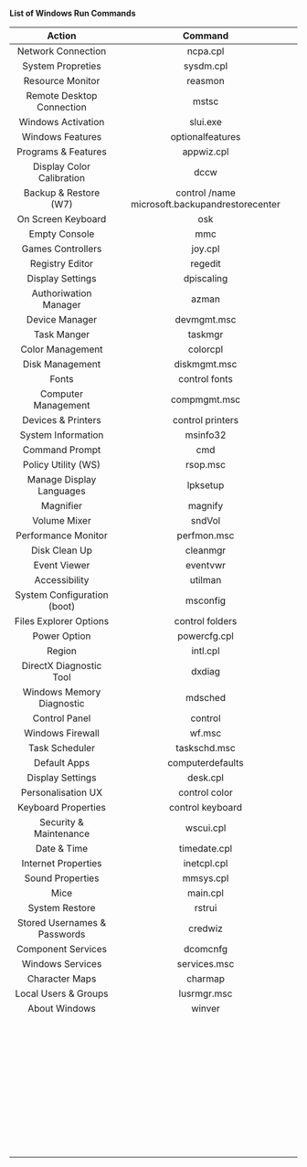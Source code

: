 **List of Windows Run Commands**

|            Action            |                     Command                     |
| :--------------------------: | :---------------------------------------------: |
|      Network Connection      |                    ncpa.cpl                     |
|      System Propreties       |                    sysdm.cpl                    |
|       Resource Monitor       |                     reasmon                     |
|  Remote Desktop Connection   |                      mstsc                      |
|      Windows Activation      |                    slui.exe                     |
|       Windows Features       |                optionalfeatures                 |
|     Programs & Features      |                   appwiz.cpl                    |
|  Display Color Calibration   |                      dccw                       |
|    Backup & Restore (W7)     | control  /name microsoft.backupandrestorecenter |
|      On Screen Keyboard      |                       osk                       |
|        Empty Console         |                       mmc                       |
|      Games Controllers       |                     joy.cpl                     |
|       Registry Editor        |                     regedit                     |
|       Display Settings       |                   dpiscaling                    |
|    Authoriwation Manager     |                      azman                      |
|        Device Manager        |                   devmgmt.msc                   |
|         Task Manger          |                     taskmgr                     |
|       Color Management       |                    colorcpl                     |
|       Disk Management        |                  diskmgmt.msc                   |
|            Fonts             |                  control fonts                  |
|     Computer Management      |                  compmgmt.msc                   |
|      Devices & Printers      |                control printers                 |
|      System Information      |                    msinfo32                     |
|        Command Prompt        |                       cmd                       |
|     Policy Utility (WS)      |                    rsop.msc                     |
|   Manage Display Languages   |                    lpksetup                     |
|          Magnifier           |                     magnify                     |
|         Volume Mixer         |                     sndVol                      |
|     Performance Monitor      |                   perfmon.msc                   |
|        Disk Clean Up         |                    cleanmgr                     |
|         Event Viewer         |                    eventvwr                     |
|        Accessibility         |                     utilman                     |
| System Configuration (boot)  |                    msconfig                     |
|    Files Explorer Options    |                 control folders                 |
|         Power Option         |                  powercfg.cpl                   |
|            Region            |                    intl.cpl                     |
|   DirectX Diagnostic Tool    |                     dxdiag                      |
|  Windows Memory Diagnostic   |                     mdsched                     |
|        Control Panel         |                     control                     |
|       Windows Firewall       |                     wf.msc                      |
|        Task Scheduler        |                  taskschd.msc                   |
|         Default Apps         |                computerdefaults                 |
|       Display Settings       |                    desk.cpl                     |
|      Personalisation UX      |                  control color                  |
|     Keyboard Properties      |                control keyboard                 |
|    Security & Maintenance    |                    wscui.cpl                    |
|         Date & Time          |                  timedate.cpl                   |
|     Internet Properties      |                   inetcpl.cpl                   |
|       Sound Properties       |                    mmsys.cpl                    |
|             Mice             |                    main.cpl                     |
|        System Restore        |                     rstrui                      |
| Stored Usernames & Passwords |                     credwiz                     |
|      Component Services      |                    dcomcnfg                     |
|       Windows Services       |                  services.msc                   |
|        Character Maps        |                     charmap                     |
|     Local Users & Groups     |                   lusrmgr.msc                   |
|        About Windows         |                     winver                      |
|                              |                                                 |
|                              |                                                 |
|                              |                                                 |
|                              |                                                 |
|                              |                                                 |
|                              |                                                 |
|                              |                                                 |
|                              |                                                 |
|                              |                                                 |
|                              |                                                 |
|                              |                                                 |
|                              |                                                 |
|                              |                                                 |
|                              |                                                 |
|                              |                                                 |
|                              |                                                 |
|                              |                                                 |
|                              |                                                 |
|                              |                                                 |
|                              |                                                 |
|                              |                                                 |
|                              |                                                 |
|                              |                                                 |
|                              |                                                 |
|                              |                                                 |
|                              |                                                 |
|                              |                                                 |
|                              |                                                 |
|                              |                                                 |
|                              |                                                 |
|                              |                                                 |
|                              |                                                 |
|                              |                                                 |
|                              |                                                 |
|                              |                                                 |
|                              |                                                 |
|                              |                                                 |
|                              |                                                 |
|                              |                                                 |
|                              |                                                 |
|                              |                                                 |

